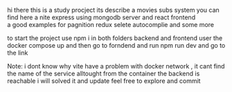 hi there 
this is a study procject 
its describe a movies subs system
you can find here a nite express using mongodb server and react frontend  
a good examples for pagnition redux selete autocomplie and some more 

to start the project use npm i in both folders backend and frontend 
user the docker compose up and then go to forndend and run npm run dev and go to the link

Note: i dont know why vite have a problem with docker network , it cant find the name of the service alltought from the container the backend is reachable i will solved it and update
feel free to explore and commit 
